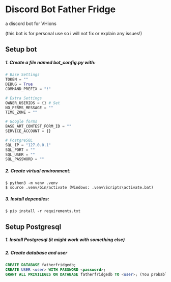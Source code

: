 # Discord Bot Father Fridge
 a discord bot for VHions

(this bot is for personal use so i will not fix or explain any issues!)



## Setup bot
##### 1. Create a file named bot_config.py with:
   ```python
   # Base Settings
   TOKEN = ""
   DEBUG = True 
   COMMAND_PREFIX = "!" 
   
   # Extra Settings 
   OWNER_USERIDS = {} # Set
   NO_PERMS_MESSAGE = ""
   TIME_ZONE = ""
   
   # Google forms
   BASE_ART_CONTEST_FORM_ID = ""
   SERVICE_ACCOUNT = {}
   
   # PostgreSQL
   SQL_IP = "127.0.0.1"
   SQL_PORT = ""
   SQL_USER = ""
   SQL_PASSWORD = ""
   ```

##### 2. Create virtual environment:
   ```
   $ python3 -m venv .venv
   $ source .venv/bin/activate (Windows: .venv\Scripts\activate.bat)
   ```

##### 3. Install dependies:
   ```
   $ pip install -r requirements.txt
   ```


## Setup Postgresql
##### 1. Install Postgresql (it might work with something else)
##### 2. Create database and user
```sql
CREATE DATABASE fatherfridgedb;
CREATE USER <user> WITH PASSWORD <password>;
GRANT ALL PRIVILEGES ON DATABASE fatherfridgedb TO <user>; (You probably dont want to give the bot all privileges)

```
